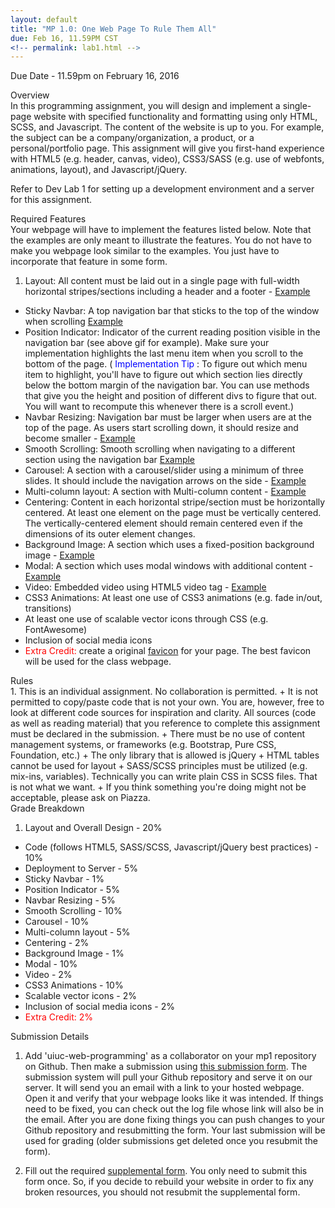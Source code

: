 ```yaml
---
layout: default
title: "MP 1.0: One Web Page To Rule Them All"
due: Feb 16, 11.59PM CST
<!-- permalink: lab1.html -->
---
```

<span class="section-heading">Due Date - 11.59pm on February 16, 2016</span>

<div class="section-heading">Overview</div>
In this programming assignment, you will design and implement a single-page website with specified functionality and formatting using only HTML, SCSS, and Javascript. The content of the website is up to you. For example, the subject can be a company/organization, a product, or a personal/portfolio page. This assignment will give you first-hand experience with HTML5 (e.g. header, canvas, video), CSS3/SASS (e.g. use of webfonts, animations, layout), and Javascript/jQuery.

Refer to Dev Lab 1 for setting up a development environment and a server for this assignment.

<div class="section-heading">Required Features</div>
Your webpage will have to implement the features listed below. Note that the examples are only meant to illustrate the features. You do not have to make you webpage look similar to the examples. You just have to incorporate that feature in some form.

1. Layout: All content must be laid out in a single page with full-width horizontal stripes/sections including a header and a footer - [Example](http://courses.engr.illinois.edu/cs498rk1/images/mp1/2.png)
+	Sticky Navbar: A top navigation bar that sticks to the top of the window when scrolling [Example](http://courses.engr.illinois.edu/cs498rk1/images/mp1/3.gif)
+	Position Indicator: Indicator of the current reading position visible in the navigation bar (see above gif for example). Make sure your implementation highlights the last menu item when you scroll to the bottom of the page. (<span style="color: blue"> Implementation Tip </span>: To figure out which menu item to highlight, you'll have to figure out which section lies directly below the bottom margin of the navigation bar. You can use methods that give you the height and position of different divs to figure that out. You will want to recompute this whenever there is a scroll event.)
+ Navbar Resizing: Navigation bar must be larger when users are at the top of the page. As users start scrolling down, it should resize and become smaller - [Example](http://courses.engr.illinois.edu/cs498rk1/images/mp1/4.gif)
+	Smooth Scrolling: Smooth scrolling when navigating to a different section using the navigation bar [Example](http://courses.engr.illinois.edu/cs498rk1/images/mp1/5.gif)
+	Carousel: A section with a carousel/slider using a minimum of three slides. It should include the navigation arrows on the side - [Example](http://courses.engr.illinois.edu/cs498rk1/images/mp1/6.gif)
+ Multi-column layout: A section with Multi-column content - [Example](http://courses.engr.illinois.edu/cs498rk1/images/mp1/8.png)
+	Centering: Content in each horizontal stripe/section must be horizontally centered. At least one element on the page must be vertically centered. The vertically-centered element should remain centered even if the dimensions of its outer element changes.
+	Background Image: A section which uses a fixed-position background image - [Example](http://courses.engr.illinois.edu/cs498rk1/images/mp1/9.gif)
+	Modal: A section which uses modal windows with additional content - [Example](http://courses.engr.illinois.edu/cs498rk1/images/mp1/10.gif)
+	Video: Embedded video using HTML5 video tag - [Example](http://courses.engr.illinois.edu/cs498rk1/images/mp1/11.gif)
+	CSS3 Animations: At least one use of CSS3 animations (e.g. fade in/out, transitions)
+	At least one use of scalable vector icons through CSS (e.g. FontAwesome)
+	Inclusion of social media icons
+	<span style="color: red"> Extra Credit: </span>create a original [favicon](http://en.wikipedia.org/wiki/Favicon) for your page. The best favicon will be used for the class webpage.

<div class="section-heading">Rules</div>
1.	This is an individual assignment. No collaboration is permitted.
+   It is not permitted to copy/paste code that is not your own. You are, however, free to look at different code sources for inspiration and clarity. All sources (code as well as reading material) that you reference to complete this assignment must be declared in the submission.
+	There must be no use of content management systems, or frameworks (e.g. Bootstrap, Pure CSS, Foundation, etc.)
+	The only library that is allowed is jQuery
+	HTML tables cannot be used for layout
+	SASS/SCSS principles must be utilized (e.g. mix-ins, variables). Technically you can write plain CSS in SCSS files. That is not what we want.
+ If you think something you're doing might not be acceptable, please ask on Piazza.

<div class="section-heading">Grade Breakdown</div>

1. 	Layout and Overall Design - 20%
+ Code (follows HTML5, SASS/SCSS, Javascript/jQuery best practices) - 10%
+ Deployment to Server - 5%
+	Sticky Navbar - 1%
+	Position Indicator - 5%
+ Navbar Resizing - 5%
+	Smooth Scrolling - 10%
+	Carousel - 10%
+ Multi-column layout - 5%
+	Centering - 2%
+	Background Image - 1%
+	Modal - 10%
+	Video - 2%
+	CSS3 Animations - 10%
+	Scalable vector icons - 2%
+	Inclusion of social media icons - 2%
+	<span style="color: red"> Extra Credit: 2% </span>

<div class="section-heading">Submission Details</div>

1. Add 'uiuc-web-programming' as a collaborator on your mp1 repository on Github. Then make a submission using [this submission form](http://uiucwp.com/mp1/submit). The submission system will pull your Github repository and serve it on our server. It will send you an email with a link to your hosted webpage. Open it and verify that your webpage looks like it was intended. If things need to be fixed, you can check out the log file whose link will also be in the email. After you are done fixing things you can push changes to your Github repository and resubmitting the form. Your last submission will be used for grading (older submissions get deleted once you resubmit the form).

2. Fill out the required [supplemental form](https://docs.google.com/forms/d/1cAVTfyBzzzWEryPGL18834j4sfZ3P_JMlRKDIhi5QAQ/viewform). You only need to submit this form once. So, if you decide to rebuild your website in order to fix any broken resources, you should not resubmit the supplemental form.
